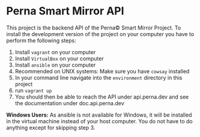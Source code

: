 # Perna Smart Mirror API

This project is the backend API of the Perna&copy; Smart Mirror Project.
To install the development version of the project on your computer you have to perform the following steps:

1. Install `vagrant` on your computer
1. Install `VirtualBox` on your computer
1. Install `ansible` on your computer
1. Recommended on UNIX systems: Make sure you have `cowsay` installed
1. In your command line navigate into the `environment` directory in this project
1. run `vagrant up`
1. You should then be able to reach the API under api.perna.dev and see the documentation under doc.api.perna.dev

**Windows Users:** As ansible is not available for Windows, 
it will be installed in the virtual machine instead of your 
host computer. You do not have to do anything except for skipping step 3.